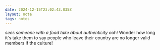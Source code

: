 ```yaml
---
date: 2024-12-15T23:02:43.835Z
layout: note
tags: notes
---
```

*sees someone with a food take about authenticity* ooh! Wonder how long it's take them to say people who leave their country are no longer valid members if the culture!
